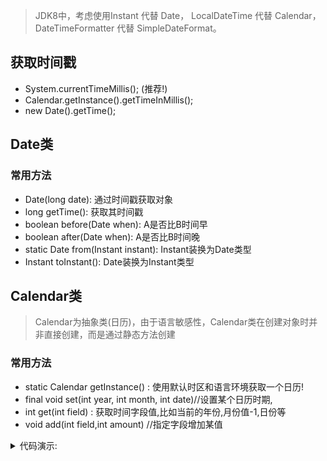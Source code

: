 

>  JDK8中，考虑使用Instant 代替 Date， LocalDateTime 代替 Calendar，DateTimeFormatter 代替 SimpleDateFormat。

## 获取时间戳
- System.currentTimeMillis();    (推荐!)
- Calendar.getInstance().getTimeInMillis();
- new Date().getTime();

## Date类
### 常用方法
- Date(long date):  通过时间戳获取对象
- long getTime():  获取其时间戳
- boolean before(Date when):  A是否比B时间早
- boolean after(Date when):  A是否比B时间晚
- static Date from(Instant instant): Instant装换为Date类型
- Instant toInstant():  Date装换为Instant类型

## Calendar类
>  Calendar为抽象类(日历)，由于语言敏感性，Calendar类在创建对象时并非直接创建，而是通过静态方法创建
### 常用方法
-  static Calendar getInstance() : 使用默认时区和语言环境获取一个日历!
-  final void set(int year, int month, int date)//设置某个日历时期,   
-  int get(int field) :  获取时间字段值,比如当前的年份,月份值-1,日份等
-  void add(int field,int amount)   //指定字段增加某值

<details>
<summary>代码演示:</summary>

```Java
        Calendar c = Calendar.getInstance();
        c.set(2021,Calendar.JUNE,26);
        int vale = c.get(Calendar.DAY_OF_MONTH);
        int vale2 = c.get(Calendar.DAY_OF_WEEK);
        //修改当前时间为3天后
        c.add(Calendar.DATE, 3);
        //修改当前时间为5小时后
        c.add(Calendar.HOUR, 5);
        Date time = c.getTime();
        long timeInMillis = c.getTimeInMillis();
```
```
        - YEAR 年
        - MONTH 月 (从0开始算起,最大11;0代表1月,11代表12月)
        - DATE 天
        - HOUR 时
        - MINUTE 分
        - SECOND 秒
```

</details>

